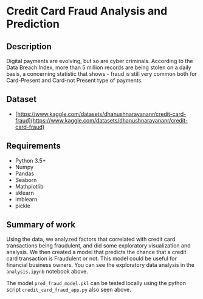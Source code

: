 # Credit Card Fraud Analysis and Prediction

## Description
Digital payments are evolving, but so are cyber criminals. According to the Data Breach Index, more than 5 million records are being stolen on a daily basis, a concerning statistic that shows - fraud is still very common both for Card-Present and Card-not Present type of payments.


## Dataset
-  [https://www.kaggle.com/datasets/dhanushnarayananr/credit-card-fraud](https://www.kaggle.com/datasets/dhanushnarayananr/credit-card-fraud)

## Requirements
- Python 3.5+
- Numpy
- Pandas
- Seaborn
- Mathplotlib
- sklearn
- imblearn
- pickle

## Summary of work
Using the data, we analyzed factors that correlated with credit card transactions being fraudulent, and did some exploratory visualization and analysis.  We then created a model that predicts the chance that a credit card transaction is Fraudulent or not.  This model could be useful for financial business owners.  You can see the exploratory data analysis in the `analysis.ipynb` notebook above.  

The model `pred_fraud_model.pkl` can be tested locally using the python script `credit_card_fraud_app.py` also seen above.
